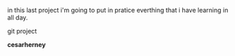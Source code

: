 in this last project i'm going to put in pratice everthing that i have learning in all day.

git project

**cesarherney**